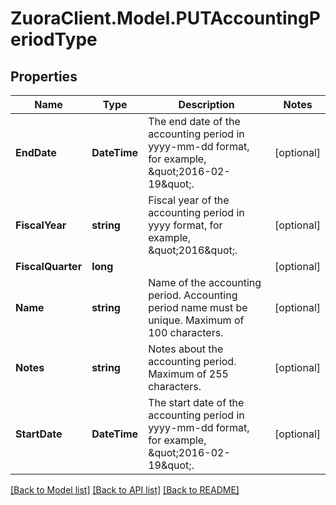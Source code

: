 # ZuoraClient.Model.PUTAccountingPeriodType

## Properties

Name | Type | Description | Notes
------------ | ------------- | ------------- | -------------
**EndDate** | **DateTime** | The end date of the accounting period in yyyy-mm-dd format, for example, \&quot;2016-02-19\&quot;.  | [optional] 
**FiscalYear** | **string** | Fiscal year of the accounting period in yyyy format, for example, \&quot;2016\&quot;.  | [optional] 
**FiscalQuarter** | **long** |  | [optional] 
**Name** | **string** | Name of the accounting period.  Accounting period name must be unique. Maximum of 100 characters.  | [optional] 
**Notes** | **string** | Notes about the accounting period.  Maximum of 255 characters.  | [optional] 
**StartDate** | **DateTime** | The start date of the accounting period in yyyy-mm-dd format, for example, \&quot;2016-02-19\&quot;.  | [optional] 

[[Back to Model list]](../README.md#documentation-for-models) [[Back to API list]](../README.md#documentation-for-api-endpoints) [[Back to README]](../README.md)

